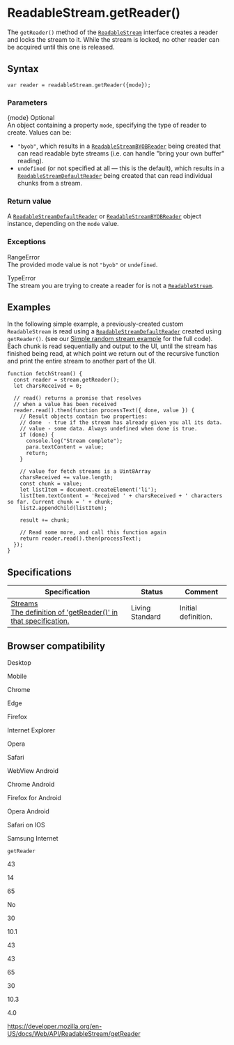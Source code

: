 ReadableStream.getReader()
==========================

The `getReader()` method of the [`ReadableStream`](../readablestream) interface creates a reader and locks the stream to it. While the stream is locked, no other reader can be acquired until this one is released.

Syntax
------

    var reader = readableStream.getReader({mode});

### Parameters

{mode} <span class="badge inline optional">Optional</span>   
An object containing a property `mode`, specifying the type of reader to create. Values can be:

-   `"byob"`, which results in a [`ReadableStreamBYOBReader`](../readablestreambyobreader) being created that can read readable byte streams (i.e. can handle "bring your own buffer" reading).
-   `undefined` (or not specified at all — this is the default), which results in a [`ReadableStreamDefaultReader`](../readablestreamdefaultreader) being created that can read individual chunks from a stream.

### Return value

A [`ReadableStreamDefaultReader`](../readablestreamdefaultreader) or [`ReadableStreamBYOBReader`](../readablestreambyobreader) object instance, depending on the `mode` value.

### Exceptions

RangeError  
The provided mode value is not `"byob"` or `undefined`.

TypeError  
The stream you are trying to create a reader for is not a [`ReadableStream`](../readablestream).

Examples
--------

In the following simple example, a previously-created custom `ReadableStream` is read using a [`ReadableStreamDefaultReader`](../readablestreamdefaultreader) created using `getReader()`. (see our [Simple random stream example](https://mdn.github.io/dom-examples/streams/simple-random-stream/) for the full code). Each chunk is read sequentially and output to the UI, until the stream has finished being read, at which point we return out of the recursive function and print the entire stream to another part of the UI.

    function fetchStream() {
      const reader = stream.getReader();
      let charsReceived = 0;

      // read() returns a promise that resolves
      // when a value has been received
      reader.read().then(function processText({ done, value }) {
        // Result objects contain two properties:
        // done  - true if the stream has already given you all its data.
        // value - some data. Always undefined when done is true.
        if (done) {
          console.log("Stream complete");
          para.textContent = value;
          return;
        }

        // value for fetch streams is a Uint8Array
        charsReceived += value.length;
        const chunk = value;
        let listItem = document.createElement('li');
        listItem.textContent = 'Received ' + charsReceived + ' characters so far. Current chunk = ' + chunk;
        list2.appendChild(listItem);

        result += chunk;

        // Read some more, and call this function again
        return reader.read().then(processText);
      });
    }

Specifications
--------------

<table><thead><tr class="header"><th>Specification</th><th>Status</th><th>Comment</th></tr></thead><tbody><tr class="odd"><td><a href="https://streams.spec.whatwg.org/#rs-get-reader">Streams<br />
<span class="small">The definition of 'getReader()' in that specification.</span></a></td><td><span class="spec-living">Living Standard</span></td><td>Initial definition.</td></tr></tbody></table>

Browser compatibility
---------------------

Desktop

Mobile

Chrome

Edge

Firefox

Internet Explorer

Opera

Safari

WebView Android

Chrome Android

Firefox for Android

Opera Android

Safari on IOS

Samsung Internet

`getReader`

43

14

65

No

30

10.1

43

43

65

30

10.3

4.0

<a href="https://developer.mozilla.org/en-US/docs/Web/API/ReadableStream/getReader" class="_attribution-link">https://developer.mozilla.org/en-US/docs/Web/API/ReadableStream/getReader</a>

